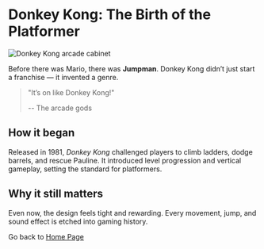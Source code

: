 # Donkey Kong: The Birth of the Platformer

![Donkey Kong arcade cabinet](/images/donkeykong.png)

Before there was Mario, there was **Jumpman**. Donkey Kong didn’t just start a franchise — it invented a genre.

> "It’s on like Donkey Kong!"  
>
> -- The arcade gods

## How it began

Released in 1981, _Donkey Kong_ challenged players to climb ladders, dodge barrels, and rescue Pauline. It introduced level progression and vertical gameplay, setting the standard for platformers.

## Why it still matters

Even now, the design feels tight and rewarding. Every movement, jump, and sound effect is etched into gaming history.

Go back to [Home Page](/)